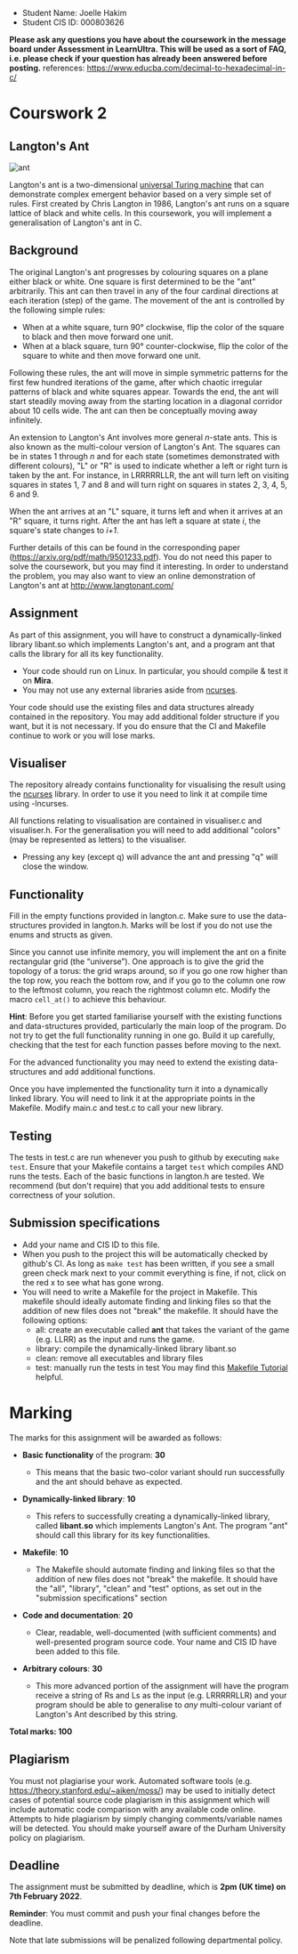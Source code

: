 - Student Name: Joelle Hakim
- Student CIS ID: 000803626

**Please ask any questions you have about the coursework in the message board under Assessment in LearnUltra. This will be used as a sort of FAQ, i.e. please check if your question has already been answered before posting.**
references: https://www.educba.com/decimal-to-hexadecimal-in-c/

# Courswork 2
## Langton's Ant

![ant](https://upload.wikimedia.org/wikipedia/commons/thumb/e/ed/CA3061-81k7.png/1024px-CA3061-81k7.png)

Langton's ant is a two-dimensional [universal Turing machine](https://web.mit.edu/manoli/turing/www/turing.html) that can demonstrate complex emergent behavior based on a very simple set of rules. First created by Chris Langton in 1986, Langton's ant runs on a square lattice of black and white cells. In this coursework, you will implement a generalisation of Langton's ant in C.

## Background

The original Langton's ant progresses by colouring squares on a plane either black or white. One square is first determined to be the "ant" arbitrarily. This ant can then travel in any of the four cardinal directions at each iteration (step) of the game. The movement of the ant is controlled by the following simple rules:

* When at a white square, turn 90° clockwise, flip the color of the square to black and then move forward one unit.
* When at a black square, turn 90° counter-clockwise, flip the color of the square to white and then move forward one unit.

Following these rules, the ant will move in simple symmetric patterns for the first few hundred iterations of the game, after which chaotic irregular patterns of black and white squares appear. Towards the end, the ant will start steadily moving away from the starting location in a diagonal corridor about 10 cells wide. The ant can then be conceptually moving away infinitely.

An extension to Langton's Ant involves more general *n*-state ants. This is also known as the multi-colour version of Langton's Ant. The squares can be in states 1 through *n* and for each state (sometimes demonstrated with different colours), "L" or "R" is used to indicate whether a left or right turn is taken by the ant. For instance, in LRRRRRLLR, the ant will turn left on visiting squares in states 1, 7 and 8 and will turn right on squares in states 2, 3, 4, 5, 6 and 9. 

When the ant arrives at an "L" square, it turns left and when it arrives at an "R" square, it turns right. After the ant has left a square at state *i*, the square's state changes to *i+1*.

Further details of this can be found in the corresponding paper (https://arxiv.org/pdf/math/9501233.pdf). You do not need this paper to solve the coursework, but you may find it interesting. In order to understand the problem, you may also want to view an online demonstration of Langton's ant at http://www.langtonant.com/

## Assignment

As part of this assignment, you will have to construct a dynamically-linked library libant.so which implements  Langton's ant, and a program ant that calls the library for all its key functionality.

- Your code should run on Linux. In particular, you should compile & test it on **Mira**. 
- You may not use any external libraries aside from [ncurses](https://linux.die.net/man/3/ncurses).

Your code should use the existing files and data structures already contained in the repository. You may add additional folder structure if you want, but it is not necessary. If you do ensure that the CI and Makefile continue to work or you will lose marks.

## Visualiser

The repository already contains functionality for visualising the result using the [ncurses](https://en.wikipedia.org/wiki/Ncurses) library. In order to use it you need to link it at compile time using -lncurses.

All functions relating to visualisation are contained in visualiser.c and visualiser.h. For the generalisation you will need to add additional "colors" (may be represented as letters) to the visualiser.

- Pressing any key (except q) will advance the ant and pressing "q" will close the window.

## Functionality

Fill in the empty functions provided in langton.c. Make sure to use the data-structures provided in langton.h. Marks will be lost if you do not use the enums and structs as given.

Since you cannot use infinite memory, you will implement the ant on a finite rectangular grid (the “universe”). One approach is to give the grid the topology of a torus: the grid wraps around, so if you go one row higher than the top row, you reach the bottom row, and if you go to the column one row to the leftmost column, you reach the rightmost column etc. Modify the macro `cell_at()` to achieve this behaviour.

**Hint**: Before you get started familiarise yourself with the existing functions and data-structures provided, particularly the main loop of the program. Do not try to get the full functionality running in one go. Build it up carefully, checking that the test for each function passes before moving to the next.

For the advanced functionality you may need to extend the existing data-structures and add additional functions.

Once you have implemented the functionality turn it into a dynamically linked library. You will need to link it at the appropriate points in the Makefile. Modify main.c and test.c to call your new library.

## Testing

The tests in test.c are run whenever you push to github by executing `make test`. Ensure that your Makefile contains a target `test` which compiles AND runs the tests. Each of the basic functions in langton.h are tested. We recommend (but don't require) that you add additional tests to ensure correctness of your solution.


## Submission specifications

- Add your name and CIS ID to this file.
- When you push to the project this will be automatically checked by github's CI. As long as `make test` has been written, if you see a small green check mark next to your commit everything is fine, if not, click on the red x to see what has gone wrong.
- You will need to write a Makefile for the project in Makefile. This makefile should ideally automate finding and linking files so that the addition of new files does not "break" the makefile. It should have the following options:
    - all: create an executable called **ant** that takes the variant of the game (e.g. LLRR) as the input and runs the game.
    - library: compile the dynamically-linked library libant.so
    - clean: remove all executables and library files
    - test: manually run the tests in test
  You may find this [Makefile Tutorial](https://www.cs.colby.edu/maxwell/courses/tutorials/maketutor/) helpful.

# Marking

The marks for this assignment will be awarded as follows: 

- **Basic functionality** of the program: **30**
    - This means that the basic two-color variant should run successfully and the ant should behave as expected.

- **Dynamically-linked library**: **10**
    - This refers to successfully creating a dynamically-linked library, called **libant.so** which implements Langton's Ant. The program "ant" should call this library for its key functionalities.

- **Makefile**: **10**
    - The Makefile should automate finding and linking files so that the addition of new files does not "break" the makefile. It should have the "all", "library", "clean" and "test" options, as set out in the "submission specifications" section

- **Code and documentation**: **20**
    - Clear, readable, well-documented (with sufficient comments) and well-presented program source code. Your name and CIS ID have been added to this file.

- **Arbitrary colours**: **30**
    - This more advanced portion of the assignment will have the program receive a string of Rs and Ls as the input (e.g. LRRRRRLLR) and your program should be able to generalise to *any* multi-colour variant of Langton's Ant described by this string.

**Total marks: 100**

## Plagiarism

You must not plagiarise your work. Automated software tools (e.g. https://theory.stanford.edu/~aiken/moss/) may be used to initially detect cases of potential source code plagiarism in this assignment which will include automatic code comparison with any available code online. Attempts to hide plagiarism by simply changing comments/variable names will be detected. You should make yourself aware of the Durham University policy on plagiarism.

## Deadline

The assignment must be submitted by deadline, which is **2pm (UK time) on 7th February 2022**.

**Reminder**: You must commit and push your final changes before the deadline.

Note that late submissions will be penalized following departmental policy.
